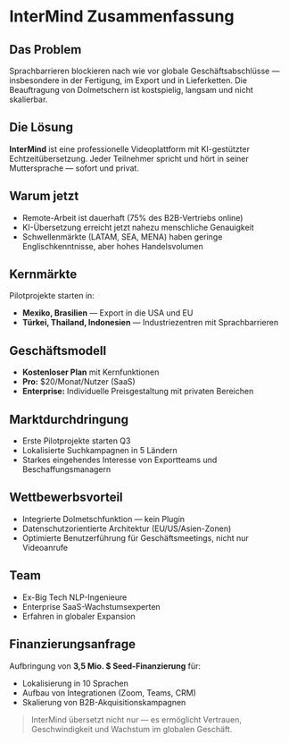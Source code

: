 # InterMind Zusammenfassung

## Das Problem

Sprachbarrieren blockieren nach wie vor globale Geschäftsabschlüsse — insbesondere in der Fertigung, im Export und in Lieferketten. Die Beauftragung von Dolmetschern ist kostspielig, langsam und nicht skalierbar.

## Die Lösung

**InterMind** ist eine professionelle Videoplattform mit KI-gestützter Echtzeitübersetzung. Jeder Teilnehmer spricht und hört in seiner Muttersprache — sofort und privat.

## Warum jetzt

- Remote-Arbeit ist dauerhaft (75% des B2B-Vertriebs online)
- KI-Übersetzung erreicht jetzt nahezu menschliche Genauigkeit
- Schwellenmärkte (LATAM, SEA, MENA) haben geringe Englischkenntnisse, aber hohes Handelsvolumen

## Kernmärkte

Pilotprojekte starten in:

- **Mexiko, Brasilien** — Export in die USA und EU
- **Türkei, Thailand, Indonesien** — Industriezentren mit Sprachbarrieren

## Geschäftsmodell

- **Kostenloser Plan** mit Kernfunktionen
- **Pro:** \$20/Monat/Nutzer (SaaS)
- **Enterprise:** Individuelle Preisgestaltung mit privaten Bereichen

## Marktdurchdringung

- Erste Pilotprojekte starten Q3
- Lokalisierte Suchkampagnen in 5 Ländern
- Starkes eingehendes Interesse von Exportteams und Beschaffungsmanagern

## Wettbewerbsvorteil

- Integrierte Dolmetschfunktion — kein Plugin
- Datenschutzorientierte Architektur (EU/US/Asien-Zonen)
- Optimierte Benutzerführung für Geschäftsmeetings, nicht nur Videoanrufe

## Team

- Ex-Big Tech NLP-Ingenieure
- Enterprise SaaS-Wachstumsexperten
- Erfahren in globaler Expansion

## Finanzierungsanfrage

Aufbringung von **3,5 Mio. $ Seed-Finanzierung** für:

- Lokalisierung in 10 Sprachen
- Aufbau von Integrationen (Zoom, Teams, CRM)
- Skalierung von B2B-Akquisitionskampagnen

> InterMind übersetzt nicht nur — es ermöglicht Vertrauen, Geschwindigkeit und Wachstum im globalen Geschäft.